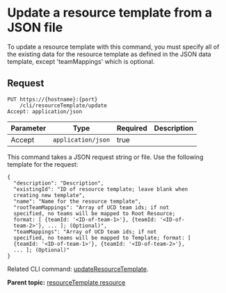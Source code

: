 # Update a resource template from a JSON file

To update a resource template with this command, you must specify all of the existing data for the resource template as defined in the JSON data template, except 'teamMappings' which is optional.

## Request

```
PUT https://{hostname}:{port}
    /cli/resourceTemplate/update
Accept: application/json

```

|Parameter|Type|Required|Description|
|---------|----|--------|-----------|
|Accept|`application/json`|true| |

This command takes a JSON request string or file. Use the following template for the request:

```
{
  "description": "Description",
  "existingId": "ID of resource template; leave blank when 
  creating new template",
  "name": "Name for the resource template",
  "rootTeamMappings": "Array of UCD team ids; if not 
  specified, no teams will be mapped to Root Resource; 
  format: [ {teamId: '<ID-of-team-1>'}, {teamId: '<ID-of-
  team-2>'}, ... ]; (Optional)",
  "teamMappings": "Array of UCD team ids; if not 
  specified, no teams will be mapped to Template; format: [ 
  {teamId: '<ID-of-team-1>'}, {teamId: '<ID-of-team-2>'}, 
  ... ]; (Optional)"
}

```

Related CLI command: [updateResourceTemplate](udclient_updateresourcetemplate.md).

**Parent topic:** [resourceTemplate resource](../../com.ibm.udeploy.api.doc/topics/rest_cli_resourcetemplate.md)

